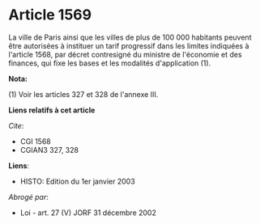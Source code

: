 # Article 1569

La ville de Paris ainsi que les villes de plus de 100 000 habitants peuvent être autorisées à instituer un tarif progressif
dans les limites indiquées à l'article 1568, par décret contresigné du ministre de l'économie et des finances, qui fixe les
bases et les modalités d'application (1).

**Nota:**

(1) Voir les articles 327 et 328 de l'annexe III.

**Liens relatifs à cet article**

_Cite_:

  - CGI 1568
  - CGIAN3 327, 328

**Liens**:

  - HISTO: Edition du 1er janvier 2003

_Abrogé par_:

  - Loi - art. 27 (V) JORF 31 décembre 2002
